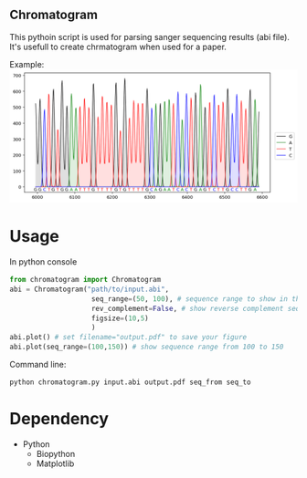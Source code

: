 Chromatogram
-------------------
This pythoin script is used for parsing sanger sequencing results (abi file).
It's usefull to create chrmatogram when used for a paper.  

Example:  
![avatar](data/test.png "Example output")



Usage
============

In python console
```python
from chromatogram import Chromatogram
abi = Chromatogram("path/to/input.abi", 
                    seq_range=(50, 100), # sequence range to show in the plot
                    rev_complement=False, # show reverse complement sequence and plot
                    figsize=(10,5)
                    )
abi.plot() # set filename="output.pdf" to save your figure
abi.plot(seq_range=(100,150)) # show sequence range from 100 to 150
```

Command line:
```bash
python chromatogram.py input.abi output.pdf seq_from seq_to
```

Dependency
=============

+ Python
   * Biopython
   * Matplotlib


